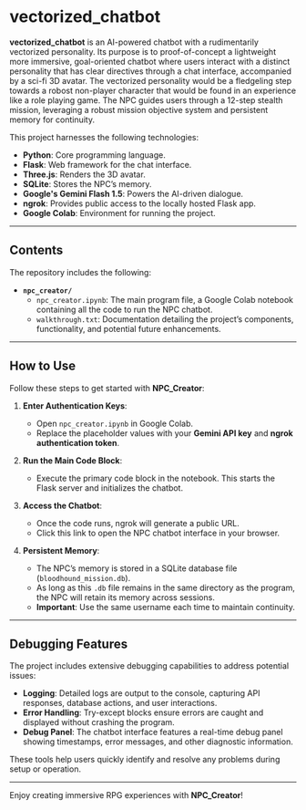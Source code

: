 # vectorized_chatbot

**vectorized_chatbot** is an AI-powered chatbot with a rudimentarily vectorized personality. Its purpose is to proof-of-concept a lightweight more immersive, goal-oriented chatbot where users interact with a distinct personality that has clear directives through a chat interface, accompanied by a sci-fi 3D avatar. The vectorized personality would be a fledgeling step towards a robost non-player character that would be found in an experience like a role playing game. The NPC guides users through a 12-step stealth mission, leveraging a robust mission objective system and persistent memory for continuity.

This project harnesses the following technologies:  
- **Python**: Core programming language.  
- **Flask**: Web framework for the chat interface.  
- **Three.js**: Renders the 3D avatar.     
- **SQLite**: Stores the NPC’s memory.   
- **Google's Gemini Flash 1.5**: Powers the AI-driven dialogue. 
- **ngrok**: Provides public access to the locally hosted Flask app.      
- **Google Colab**: Environment for running the project.   
      
---    
    
## Contents  
     
The repository includes the following:     
  
- **`npc_creator/`**  
  - `npc_creator.ipynb`: The main program file, a Google Colab notebook containing all the code to run the NPC chatbot.  
  - `walkthrough.txt`: Documentation detailing the project’s components, functionality, and potential future enhancements.
 
---

## How to Use
 
Follow these steps to get started with **NPC_Creator**:  

1. **Enter Authentication Keys**:  
   - Open `npc_creator.ipynb` in Google Colab.  
   - Replace the placeholder values with your **Gemini API key** and **ngrok authentication token**.

2. **Run the Main Code Block**:  
   - Execute the primary code block in the notebook. This starts the Flask server and initializes the chatbot.

3. **Access the Chatbot**:  
   - Once the code runs, ngrok will generate a public URL.  
   - Click this link to open the NPC chatbot interface in your browser.

4. **Persistent Memory**:  
   - The NPC’s memory is stored in a SQLite database file (`bloodhound_mission.db`).  
   - As long as this `.db` file remains in the same directory as the program, the NPC will retain its memory across sessions.  
   - **Important**: Use the same username each time to maintain continuity.

---

## Debugging Features

The project includes extensive debugging capabilities to address potential issues:  

- **Logging**: Detailed logs are output to the console, capturing API responses, database actions, and user interactions.  
- **Error Handling**: Try-except blocks ensure errors are caught and displayed without crashing the program.  
- **Debug Panel**: The chatbot interface features a real-time debug panel showing timestamps, error messages, and other diagnostic information.  

These tools help users quickly identify and resolve any problems during setup or operation.

---

Enjoy creating immersive RPG experiences with **NPC_Creator**!
